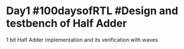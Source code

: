 # Day1 #100daysofRTL #Design and testbench of Half Adder
1 bit Half Adder implementation and its verification with waves 
